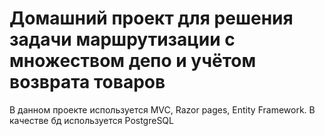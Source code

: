 # Домашний проект для решения задачи маршрутизации с множеством депо и учётом возврата товаров
В данном проекте используется MVC, Razor pages, Entity Framework. В качестве бд используется PostgreSQL


